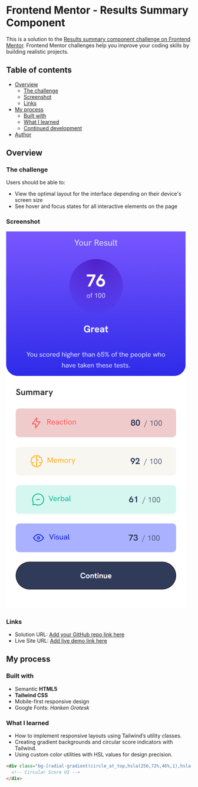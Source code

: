 # Frontend Mentor - Results Summary Component

This is a solution to the [Results summary component challenge on Frontend Mentor](https://www.frontendmentor.io/challenges/results-summary-component-CE_K6s0maV). Frontend Mentor challenges help you improve your coding skills by building realistic projects.

## Table of contents

- [Overview](#overview)
  - [The challenge](#the-challenge)
  - [Screenshot](#screenshot)
  - [Links](#links)
- [My process](#my-process)
  - [Built with](#built-with)
  - [What I learned](#what-i-learned)
  - [Continued development](#continued-development)
- [Author](#author)

## Overview

### The challenge

Users should be able to:

- View the optimal layout for the interface depending on their device's screen size
- See hover and focus states for all interactive elements on the page
 

### Screenshot

![Preview of Result Summary Component](./assets/images/preview.png)


### Links

- Solution URL: [Add your GitHub repo link here](https://github.com/your-username/your-repo)
- Live Site URL: [Add live demo link here](https://your-live-site-url.com)

## My process

### Built with

- Semantic **HTML5**
- **Tailwind CSS**
- Mobile-first responsive design
- Google Fonts: *Hanken Grotesk*

### What I learned

- How to implement responsive layouts using Tailwind’s utility classes.
- Creating gradient backgrounds and circular score indicators with Tailwind.
- Using custom color utilities with HSL values for design precision.

```html
<div class="bg-[radial-gradient(circle_at_top,hsla(256,72%,46%,1),hsla(241,72%,46%,0))]">
  <!-- Circular Score UI -->
</div>
